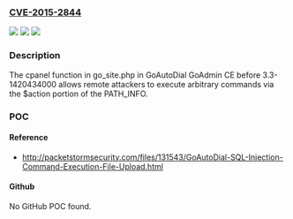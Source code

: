 ### [CVE-2015-2844](https://cve.mitre.org/cgi-bin/cvename.cgi?name=CVE-2015-2844)
![](https://img.shields.io/static/v1?label=Product&message=n%2Fa&color=blue)
![](https://img.shields.io/static/v1?label=Version&message=n%2Fa&color=blue)
![](https://img.shields.io/static/v1?label=Vulnerability&message=n%2Fa&color=brighgreen)

### Description

The cpanel function in go_site.php in GoAutoDial GoAdmin CE before 3.3-1420434000 allows remote attackers to execute arbitrary commands via the $action portion of the PATH_INFO.

### POC

#### Reference
- http://packetstormsecurity.com/files/131543/GoAutoDial-SQL-Injection-Command-Execution-File-Upload.html

#### Github
No GitHub POC found.

